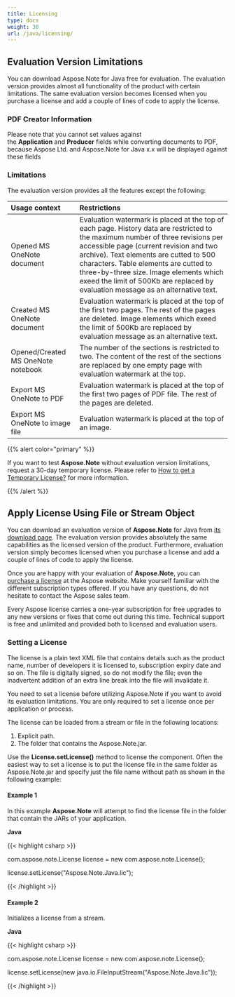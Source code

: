 ```yaml
---
title: Licensing
type: docs
weight: 30
url: /java/licensing/
---
```


## **Evaluation Version Limitations**
You can download Aspose.Note for Java free for evaluation. The evaluation version provides almost all functionality of the product with certain limitations. The same evaluation version becomes licensed when you purchase a license and add a couple of lines of code to apply the license.
### **PDF Creator Information**
Please note that you cannot set values against the **Application** and **Producer** fields while converting documents to PDF, because Aspose Ltd. and Aspose.Note for Java x.x will be displayed against these fields
### **Limitations**
The evaluation version provides all the features except the following:

|**Usage context**|**Restrictions**|
| :- | :- |
|Opened MS OneNote document |Evaluation watermark is placed at the top of each page. History data are restricted to the maximum number of three revisions per accessible page (current revision and two archive). Text elements are cutted to 500 characters. Table elements are cutted to three-by-three size. Image elements which exeed the limit of 500Kb are replaced by evaluation message as an alternative text. |
|Created MS OneNote document |Evaluation watermark is placed at the top of the first two pages. The rest of the pages are deleted. Image elements which exeed the limit of 500Kb are replaced by evaluation message as an alternative text. |
|Opened/Created MS OneNote notebook |The number of the sections is restricted to two. The content of the rest of the sections are replaced by one empty page with evaluation watermark at the top. |
|Export MS OneNote to PDF |Evaluation watermark is placed at the top of the first two pages of PDF file. The rest of the pages are deleted. |
|Export MS OneNote to image file |Evaluation watermark is placed at the top of an image. |
{{% alert color="primary" %}} 

If you want to test **Aspose.Note** without evaluation version limitations, request a 30-day temporary license. Please refer to [How to get a Temporary License?](https://purchase.aspose.com/temporary-license) for more information.

{{% /alert %}} 
## **Apply License Using File or Stream Object**
You can download an evaluation version of **Aspose.Note** for Java from [its download page](https://downloads.aspose.com/note/java). The evaluation version provides absolutely the same capabilities as the licensed version of the product. Furthermore, evaluation version simply becomes licensed when you purchase a license and add a couple of lines of code to apply the license.

Once you are happy with your evaluation of **Aspose.Note**, you can [purchase a license](https://purchase.aspose.com/buy) at the Aspose website. Make yourself familiar with the different subscription types offered. If you have any questions, do not hesitate to contact the Aspose sales team.

Every Aspose license carries a one-year subscription for free upgrades to any new versions or fixes that come out during this time. Technical support is free and unlimited and provided both to licensed and evaluation users.

### **Setting a License**
The license is a plain text XML file that contains details such as the product name, number of developers it is licensed to, subscription expiry date and so on. The file is digitally signed, so do not modify the file; even the inadvertent addition of an extra line break into the file will invalidate it.

You need to set a license before utilizing Aspose.Note if you want to avoid its evaluation limitations. You are only required to set a license once per application or process.

The license can be loaded from a stream or file in the following locations:

1. Explicit path.
1. The folder that contains the Aspose.Note.jar.

Use the **License.setLicense()** method to license the component. Often the easiest way to set a license is to put the license file in the same folder as Aspose.Note.jar and specify just the file name without path as shown in the following example:
#### **Example 1**
In this example **Aspose.Note** will attempt to find the license file in the folder that contain the JARs of your application.

**Java**

{{< highlight csharp >}}

 com.aspose.note.License license = new com.aspose.note.License();

license.setLicense("Aspose.Note.Java.lic");

{{< /highlight >}}
#### **Example 2**
Initializes a license from a stream.

**Java**

{{< highlight csharp >}}

 com.aspose.note.License license = new com.aspose.note.License();

license.setLicense(new java.io.FileInputStream("Aspose.Note.Java.lic"));

{{< /highlight >}}
